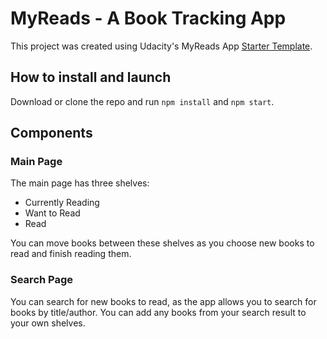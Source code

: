 # MyReads - A Book Tracking App

This project was created using Udacity's MyReads App [Starter Template](https://github.com/udacity/reactnd-project-myreads-starter).

## How to install and launch

Download or clone the repo and run `npm install` and `npm start`.

## Components

### Main Page

The main page has three shelves:
* Currently Reading
* Want to Read
* Read

You can move books between these shelves as you choose new books to read and finish reading them.

### Search Page

You can search for new books to read, as the app allows you to search for books by title/author. You can add any books from your search result to your own shelves.
